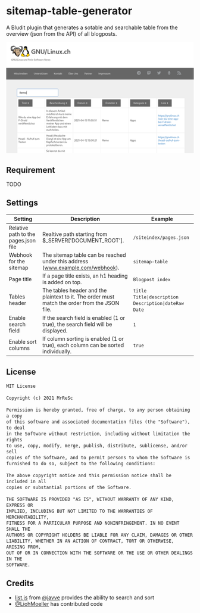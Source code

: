 # sitemap-table-generator
A Bludit plugin that generates a sotable and searchable table from the overview (json from the API) of all blogposts.

![](docs/screenshot_01.png)

## Requirement
TODO 

## Settings
| Setting | Description | Example |
|-|-|-|
| Relative path to the pages.json file | Realtive path starting from $_SERVER['DOCUMENT_ROOT']. | `/siteindex/pages.json` |
| Webhook for the sitemap | The sitemap table can be reached under this address (www.example.com/webhook). | `sitemap-table` |
| Page title | If a page title exists, an h1 heading is added on top. | `Blogpost index` |
| Tables header | The tables header and the plaintext to it. The order  must match the order from the JSON file. | `title Title\|description Description\|dateRaw Date` |
| Enable search field | If the search field is enabled (1 or true), the search field will be displayed. | `1` |
| Enable sort columns | If column sorting is enabled (1 or true), each column can be sorted individually. | `true` |

## License
~~~
MIT License

Copyright (c) 2021 MrReSc

Permission is hereby granted, free of charge, to any person obtaining a copy
of this software and associated documentation files (the "Software"), to deal
in the Software without restriction, including without limitation the rights
to use, copy, modify, merge, publish, distribute, sublicense, and/or sell
copies of the Software, and to permit persons to whom the Software is
furnished to do so, subject to the following conditions:

The above copyright notice and this permission notice shall be included in all
copies or substantial portions of the Software.

THE SOFTWARE IS PROVIDED "AS IS", WITHOUT WARRANTY OF ANY KIND, EXPRESS OR
IMPLIED, INCLUDING BUT NOT LIMITED TO THE WARRANTIES OF MERCHANTABILITY,
FITNESS FOR A PARTICULAR PURPOSE AND NONINFRINGEMENT. IN NO EVENT SHALL THE
AUTHORS OR COPYRIGHT HOLDERS BE LIABLE FOR ANY CLAIM, DAMAGES OR OTHER
LIABILITY, WHETHER IN AN ACTION OF CONTRACT, TORT OR OTHERWISE, ARISING FROM,
OUT OF OR IN CONNECTION WITH THE SOFTWARE OR THE USE OR OTHER DEALINGS IN THE
SOFTWARE.
~~~

## Credits
* [list.js](https://listjs.com/) from [@javve](https://github.com/javve) provides the ability to search and sort
* [@LiohMoeller](https://github.com/LiohMoeller) has contributed code